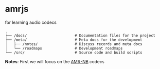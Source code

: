 # amrjs
for learning audio codecs
```
.
├── /docs/                      # Documentation files for the project
├── /meta/                      # Meta docs for the development
│   ├── /notes/                 # Discuss records and meta docs
│   └── /roadmaps               # Development roadmaps
└── /src/                       # Source code and build scripts
```

**Notes**: First we will focus on the [AMR-NB](https://wiki.multimedia.cx/index.php/AMR-NB) codecs